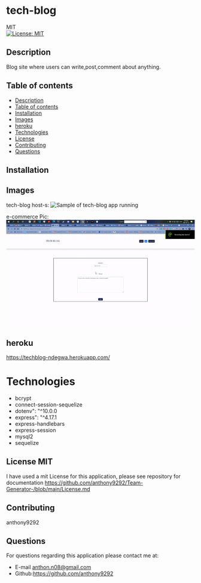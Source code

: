 # tech-blog
MIT<br>[![License: MIT](https://img.shields.io/badge/License-MIT-yellow.svg)](https://opensource.org/licenses/MIT)

## Description
  Blog site where users can write,post,comment about anything. 
  
  ## Table of contents
  - [Description](#description)
  - [Table of contents](#table-of-contents)
  - [Installation](#installation)
  - [Images](#image)
  - [heroku](#youtube)
  - [Technologies](#technologies)
  - [License](#license)
  - [Contributing](#contributing)
  - [Questions](#questions)

## Installation


## Images 
 tech-blog host-s: 
![Sample of tech-blog app running]()

e-commerce Pic: 
![Sample of tech-blog app](techblog.gif)

## heroku 

https://techblog-ndegwa.herokuapp.com/

# Technologies 
  - bcrypt
  - connect-session-sequelize
  - dotenv": "^10.0.0
  - express": "^4.17.1
  - express-handlebars
  - express-session
  - mysql2
  - sequelize

## License MIT
I have used a mit License for this application, please see repository for documentation <https://github.com/anthony9292/Team-Generator-/blob/main/License.md>

## Contributing
   anthony9292

## Questions
For questions regarding this application please contact me at:
- E-mail anthon.n08@gmail.com 
- Github:<https://github.com/anthony9292>

    
